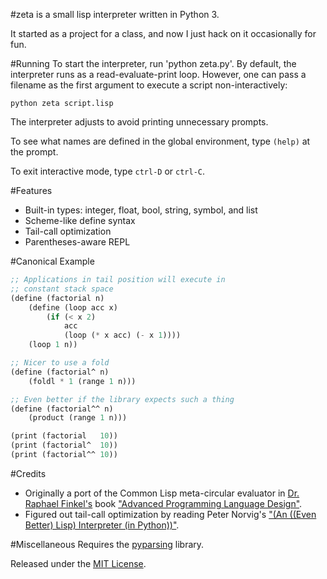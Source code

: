 #zeta is a small lisp interpreter written in Python 3.

It started as a project for a class, and now I just hack on it occasionally for fun.

#Running
To start the interpreter, run 'python zeta.py'. By default, the interpreter
runs as a read-evaluate-print loop. However, one can pass a filename as the first
argument to execute a script non-interactively:

`python zeta script.lisp`

The interpreter adjusts to avoid printing unnecessary prompts.

To see what names are defined in the global environment, type `(help)` at
the prompt.

To exit interactive mode, type `ctrl-D` or `ctrl-C`.

#Features
* Built-in types: integer, float, bool, string, symbol, and list
* Scheme-like define syntax
* Tail-call optimization
* Parentheses-aware REPL

#Canonical Example
```scm
;; Applications in tail position will execute in
;; constant stack space
(define (factorial n)
    (define (loop acc x)
        (if (< x 2)
            acc
            (loop (* x acc) (- x 1))))
    (loop 1 n))

;; Nicer to use a fold
(define (factorial^ n)
    (foldl * 1 (range 1 n)))

;; Even better if the library expects such a thing
(define (factorial^^ n)
    (product (range 1 n)))

(print (factorial   10))
(print (factorial^  10))
(print (factorial^^ 10))
```

#Credits
* Originally a port of the Common Lisp meta-circular evaluator in [Dr. Raphael Finkel's](http://www.cs.uky.edu/~raphael/) book ["Advanced Programming Language Design"](http://www.amazon.com/dp/0805311912).
* Figured out tail-call optimization by reading Peter Norvig's ["(An ((Even Better) Lisp) Interpreter (in Python))"](http://norvig.com/lispy2.html).

#Miscellaneous
Requires the [pyparsing](http://sourceforge.net/projects/pyparsing/) library.

Released under the [MIT License](http://opensource.org/licenses/MIT).

